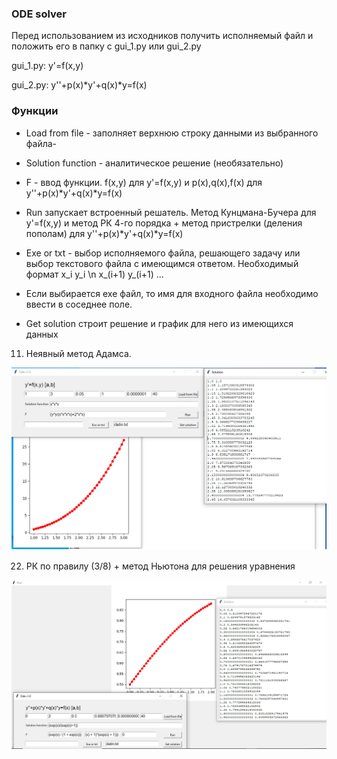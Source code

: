 ### ODE solver

Перед использованием из исходников получить исполняемый файл и положить его в папку с gui_1.py или gui_2.py

gui_1.py: y'=f(x,y)

gui_2.py: y''+p(x)*y'+q(x)*y=f(x)

### Функции

- Load from file - заполняет верхнюю строку данными из выбранного файла- 

- Solution function - аналитическое решение (необязательно)

- F - ввод функции. f(x,y) для  y'=f(x,y) и p(x),q(x),f(x) для  y''+p(x)*y'+q(x)*y=f(x)

- Run запускает встроенный решатель. Метод Кунцмана-Бучера для y'=f(x,y) и метод РК 4-го порядка + метод пристрелки (деления пополам) для y''+p(x)*y'+q(x)*y=f(x)

- Exe or txt - выбор исполняемого файла, решающего задачу или выбор текстового файла с имеющимся ответом. Необходимый формат 
x_i y_i \n x_(i+1) y_(i+1) ...

- Если выбирается exe файл, то имя для входного файла необходимо ввести в соседнее поле.

- Get solution строит решение и график для него из имеющихся данных

11. Неявный метод Адамса.  

![image](https://github.com/Hodgiecode/ODE/blob/main/img2.png)

22. РК по правилу (3/8)  + метод Ньютона для решения уравнения 

![image](https://github.com/Hodgiecode/ODE/blob/main/img1.png)
